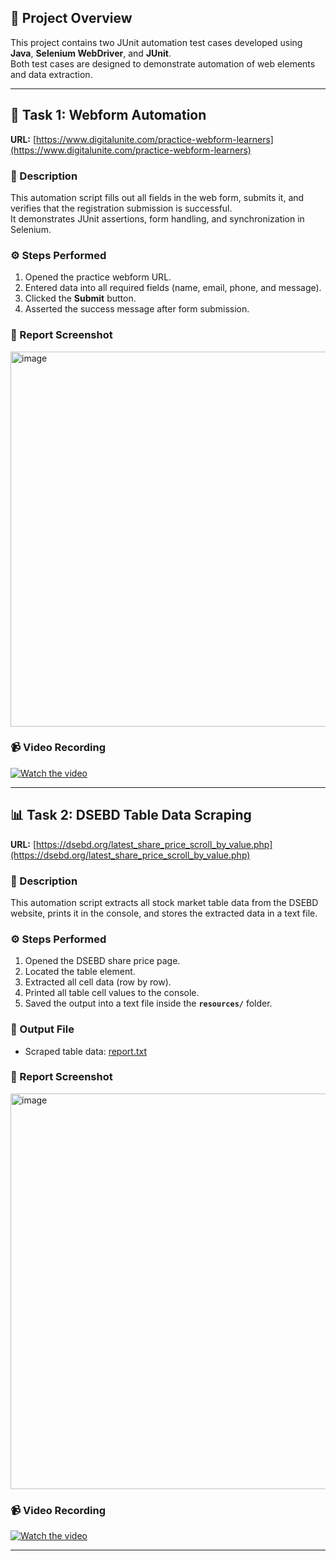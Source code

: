 

## 📘 Project Overview

This project contains two JUnit automation test cases developed using **Java**, **Selenium WebDriver**, and **JUnit**.  
Both test cases are designed to demonstrate automation of web elements and data extraction.

---

## 🚀 Task 1: Webform Automation

**URL:** [https://www.digitalunite.com/practice-webform-learners](https://www.digitalunite.com/practice-webform-learners)

### 📝 Description
This automation script fills out all fields in the web form, submits it, and verifies that the registration submission is successful.  
It demonstrates JUnit assertions, form handling, and synchronization in Selenium.

### ⚙️ Steps Performed
1. Opened the practice webform URL.  
2. Entered data into all required fields (name, email, phone, and message).  
3. Clicked the **Submit** button.  
4. Asserted the success message after form submission.  

### 🧾 Report Screenshot
<img width="1338" height="600" alt="image" src="https://github.com/user-attachments/assets/3464c389-b8cf-484b-8da5-8a949fe0009d" />


### 📹 Video Recording
[![Watch the video](https://img.youtube.com/vi/4RMdBjML3u4/0.jpg)](https://www.youtube.com/watch?v=4RMdBjML3u4)

---

## 📊 Task 2: DSEBD Table Data Scraping

**URL:** [https://dsebd.org/latest_share_price_scroll_by_value.php](https://dsebd.org/latest_share_price_scroll_by_value.php)

### 📝 Description
This automation script extracts all stock market table data from the DSEBD website, prints it in the console, and stores the extracted data in a text file.

### ⚙️ Steps Performed
1. Opened the DSEBD share price page.  
2. Located the table element.  
3. Extracted all cell data (row by row).  
4. Printed all table cell values to the console.  
5. Saved the output into a text file inside the **`resources/`** folder.  

### 📄 Output File
- Scraped table data: [report.txt](src/test/resources/report.txt)
### 🧾 Report Screenshot
<img width="1356" height="633" alt="image" src="https://github.com/user-attachments/assets/a8e0113f-46dc-497a-a8cd-88638368596b" />


### 📹 Video Recording
[![Watch the video](https://img.youtube.com/vi/kJvyU1da0EI/0.jpg)](https://www.youtube.com/watch?v=kJvyU1da0EI)

---










